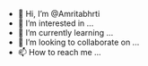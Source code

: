 - 👋 Hi, I’m @Amritabhrti
- 👀 I’m interested in ...
- 🌱 I’m currently learning ...
- 💞️ I’m looking to collaborate on ...
- 📫 How to reach me ...

<!---
Amritabhrti/Amritabhrti is a ✨ special ✨ repository because its `README.md` (this file) appears on your GitHub profile.
You can click the Preview link to take a look at your changes.
--->
